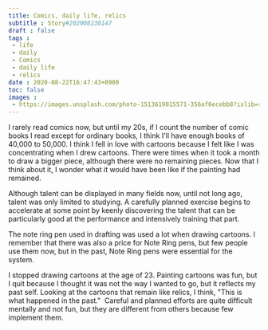```yaml
---
title: Comics, daily life, relics
subtitle : Story#202008230147
draft : false
tags :
 - life
 - daily
 - Comics
 - daily life
 - relics
date : 2020-08-22T16:47:43+0900
toc: false
images : 
 - https://images.unsplash.com/photo-1513619015571-356af6ecebb8?ixlib=rb-1.2.1&q=80&fm=jpg&crop=entropy&cs=tinysrgb&w=1080&fit=max&ixid=eyJhcHBfaWQiOjE1NTU0OX0
---
```


I rarely read comics now, but until my 20s, if I count the number of comic books I read except for ordinary books, I think I'll have enough books of 40,000 to 50,000. I think I fell in love with cartoons because I felt like I was concentrating when I drew cartoons. There were times when it took a month to draw a bigger piece, although there were no remaining pieces. Now that I think about it, I wonder what it would have been like if the painting had remained.  

Although talent can be displayed in many fields now, until not long ago, talent was only limited to studying. A carefully planned exercise begins to accelerate at some point by keenly discovering the talent that can be particularly good at the performance and intensively training that part.  

The note ring pen used in drafting was used a lot when drawing cartoons. I remember that there was also a price for Note Ring pens, but few people use them now, but in the past, Note Ring pens were essential for the system.  

I stopped drawing cartoons at the age of 23. Painting cartoons was fun, but I quit because I thought it was not the way I wanted to go, but it reflects my past self. Looking at the cartoons that remain like relics, I think, "This is what happened in the past."  Careful and planned efforts are quite difficult mentally and not fun, but they are different from others because few implement them.  

